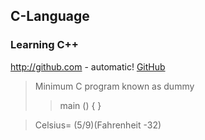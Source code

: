 ## C-Language
### Learning C++

http://github.com - automatic!
[GitHub](http://github.com)

> Minimum C program known as dummy
>> main () { }

> Celsius= (5/9)(Fahrenheit -32)
